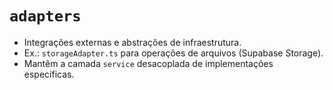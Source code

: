 # `adapters`

- Integrações externas e abstrações de infraestrutura.
- Ex.: `storageAdapter.ts` para operações de arquivos (Supabase Storage).
- Mantêm a camada `service` desacoplada de implementações específicas.
